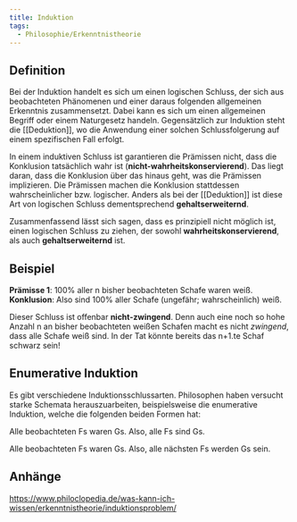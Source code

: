 ```yaml
---
title: Induktion
tags:
  - Philosophie/Erkenntnistheorie
---
```


## Definition

Bei der Induktion handelt es sich um einen logischen Schluss, der sich aus beobachteten Phänomenen und einer daraus folgenden allgemeinen Erkenntnis zusammensetzt. Dabei kann es sich um einen allgemeinen Begriff oder einem Naturgesetz handeln. Gegensätzlich zur Induktion steht die [[Deduktion]], wo die Anwendung einer solchen Schlussfolgerung auf einem spezifischen Fall erfolgt.

In einem induktiven Schluss ist garantieren die Prämissen nicht, dass die Konklusion tatsächlich wahr ist (**nicht-wahrheitskonservierend**). Das liegt daran, dass die Konklusion über das hinaus geht, was die Prämissen implizieren. Die Prämissen machen die Konklusion stattdessen wahrscheinlicher bzw. logischer. Anders als bei der [[Deduktion]] ist diese Art von logischen Schluss dementsprechend **gehaltserweiternd**.

Zusammenfassend lässt sich sagen, dass es prinzipiell nicht möglich ist, einen logischen Schluss zu ziehen, der sowohl **wahrheitskonservierend**, als auch **gehaltserweiternd** ist.

## Beispiel

**Prämisse 1**: 100% aller n bisher beobachteten Schafe waren weiß.  
**Konklusion**: Also sind 100% aller Schafe (ungefähr; wahrscheinlich) weiß.

Dieser Schluss ist offenbar **nicht-zwingend**. Denn auch eine noch so hohe Anzahl n an bisher beobachteten weißen Schafen macht es nicht _zwingend_, dass alle Schafe weiß sind. In der Tat könnte bereits das n+1.te Schaf schwarz sein!

## Enumerative Induktion

Es gibt verschiedene Induktionsschlussarten. Philosophen haben versucht starke Schemata herauszuarbeiten, beispielsweise die enumerative Induktion, welche die folgenden beiden Formen hat:

Alle beobachteten Fs waren Gs. Also, alle Fs sind Gs.

Alle beobachteten Fs waren Gs. Also, alle nächsten Fs werden Gs sein.

## Anhänge

https://www.philoclopedia.de/was-kann-ich-wissen/erkenntnistheorie/induktionsproblem/



[^1]: Macleod, Christopher. „John Stuart Mill“. In _The Stanford Encyclopedia of Philosophy_, herausgegeben von Edward N. Zalta, Summer 2020. Metaphysics Research Lab, Stanford University, 2020. [https://plato.stanford.edu/archives/sum2020/entries/mill/](https://plato.stanford.edu/archives/sum2020/entries/mill/).